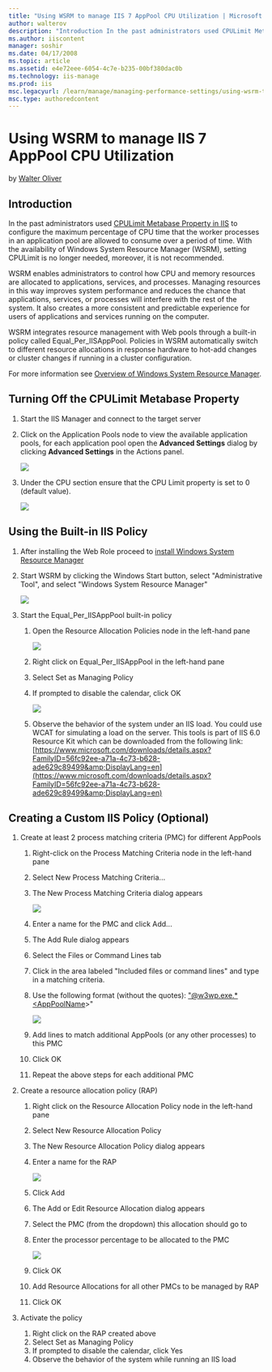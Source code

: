 ```yaml
---
title: "Using WSRM to manage IIS 7 AppPool CPU Utilization | Microsoft Docs"
author: walterov
description: "Introduction In the past administrators used CPULimit Metabase Property in IIS to configure the maximum percentage of CPU time that the worker processes in a..."
ms.author: iiscontent
manager: soshir
ms.date: 04/17/2008
ms.topic: article
ms.assetid: e4e72eee-6054-4c7e-b235-00bf380dac0b
ms.technology: iis-manage
ms.prod: iis
msc.legacyurl: /learn/manage/managing-performance-settings/using-wsrm-to-manage-iis-7-apppool-cpu-utilization
msc.type: authoredcontent
---
```

Using WSRM to manage IIS 7 AppPool CPU Utilization
====================
by [Walter Oliver](https://github.com/walterov)

## Introduction

In the past administrators used [CPULimit Metabase Property in IIS](https://www.microsoft.com/technet/prodtechnol/WindowsServer2003/Library/IIS/1b82ca25-5ea4-48b0-9ce7-a1c36765f1e2.mspx?mfr=true) to configure the maximum percentage of CPU time that the worker processes in an application pool are allowed to consume over a period of time. With the availability of Windows System Resource Manager (WSRM), setting CPULimit is no longer needed, moreover, it is not recommended.

WSRM enables administrators to control how CPU and memory resources are allocated to applications, services, and processes. Managing resources in this way improves system performance and reduces the chance that applications, services, or processes will interfere with the rest of the system. It also creates a more consistent and predictable experience for users of applications and services running on the computer.

WSRM integrates resource management with Web pools through a built-in policy called Equal\_Per\_IISAppPool. Policies in WSRM automatically switch to different resource allocations in response hardware to hot-add changes or cluster changes if running in a cluster configuration.

For more information see [Overview of Windows System Resource Manager](http://technet2.microsoft.com/windowsserver2008/en/library/c5b76d56-99b1-4ad7-875c-417b631184541033.mspx?mfr=true).

## Turning Off the CPULimit Metabase Property

1. Start the IIS Manager and connect to the target server
2. Click on the Application Pools node to view the available application pools, for each application pool open the **Advanced Settings** dialog by clicking **Advanced Settings** in the Actions panel. 

    [![](using-wsrm-to-manage-iis-7-apppool-cpu-utilization/_static/image2.jpg)](using-wsrm-to-manage-iis-7-apppool-cpu-utilization/_static/image1.jpg)
3. Under the CPU section ensure that the CPU Limit property is set to 0 (default value). 

    [![](using-wsrm-to-manage-iis-7-apppool-cpu-utilization/_static/image4.jpg)](using-wsrm-to-manage-iis-7-apppool-cpu-utilization/_static/image3.jpg)

## Using the Built-in IIS Policy

1. After installing the Web Role proceed to [install Windows System Resource Manager](http://technet2.microsoft.com/windowsserver2008/en/library/497d620a-3c40-4236-ae9a-5c4e565787171033.mspx?mfr=true)
2. Start WSRM by clicking the Windows Start button, select "Administrative Tool", and select "Windows System Resource Manager" 

    [![](using-wsrm-to-manage-iis-7-apppool-cpu-utilization/_static/image6.jpg)](using-wsrm-to-manage-iis-7-apppool-cpu-utilization/_static/image5.jpg)
3. Start the Equal\_Per\_IISAppPool built-in policy

    1. Open the Resource Allocation Policies node in the left-hand pane

        [![](using-wsrm-to-manage-iis-7-apppool-cpu-utilization/_static/image8.jpg)](using-wsrm-to-manage-iis-7-apppool-cpu-utilization/_static/image7.jpg)
    2. Right click on Equal\_Per\_IISAppPool in the left-hand pane
    3. Select Set as Managing Policy
    4. If prompted to disable the calendar, click OK

        [![](using-wsrm-to-manage-iis-7-apppool-cpu-utilization/_static/image10.jpg)](using-wsrm-to-manage-iis-7-apppool-cpu-utilization/_static/image9.jpg)
    5. Observe the behavior of the system under an IIS load. You could use WCAT for simulating a load on the server. This tools is part of IIS 6.0 Resource Kit which can be downloaded from the following link: [https://www.microsoft.com/downloads/details.aspx?FamilyID=56fc92ee-a71a-4c73-b628-ade629c89499&amp;DisplayLang=en](https://www.microsoft.com/downloads/details.aspx?FamilyID=56fc92ee-a71a-4c73-b628-ade629c89499&amp;DisplayLang=en)

## Creating a Custom IIS Policy (Optional)

1. Create at least 2 process matching criteria (PMC) for different AppPools 

    1. Right-click on the Process Matching Criteria node in the left-hand pane
    2. Select New Process Matching Criteria...
    3. The New Process Matching Criteria dialog appears 

        [![](using-wsrm-to-manage-iis-7-apppool-cpu-utilization/_static/image12.jpg)](using-wsrm-to-manage-iis-7-apppool-cpu-utilization/_static/image11.jpg)
    4. Enter a name for the PMC and click Add...
    5. The Add Rule dialog appears
    6. Select the Files or Command Lines tab
    7. Click in the area labeled "Included files or command lines" and type in a matching criteria.
    8. Use the following format (without the quotes): ["@w3wp.exe.\*&lt;AppPoolName](mailto:)&gt;" 

        [![](using-wsrm-to-manage-iis-7-apppool-cpu-utilization/_static/image14.jpg)](using-wsrm-to-manage-iis-7-apppool-cpu-utilization/_static/image13.jpg)
    9. Add lines to match additional AppPools (or any other processes) to this PMC
    10. Click OK
    11. Repeat the above steps for each additional PMC
2. Create a resource allocation policy (RAP) 

    1. Right click on the Resource Allocation Policy node in the left-hand pane
    2. Select New Resource Allocation Policy
    3. The New Resource Allocation Policy dialog appears
    4. Enter a name for the RAP 

        [![](using-wsrm-to-manage-iis-7-apppool-cpu-utilization/_static/image16.jpg)](using-wsrm-to-manage-iis-7-apppool-cpu-utilization/_static/image15.jpg)
    5. Click Add
    6. The Add or Edit Resource Allocation dialog appears
    7. Select the PMC (from the dropdown) this allocation should go to
    8. Enter the processor percentage to be allocated to the PMC 

        [![](using-wsrm-to-manage-iis-7-apppool-cpu-utilization/_static/image18.jpg)](using-wsrm-to-manage-iis-7-apppool-cpu-utilization/_static/image17.jpg)
    9. Click OK
    10. Add Resource Allocations for all other PMCs to be managed by RAP
    11. Click OK
3. Activate the policy 

    1. Right click on the RAP created above
    2. Select Set as Managing Policy
    3. If prompted to disable the calendar, click Yes
    4. Observe the behavior of the system while running an IIS load